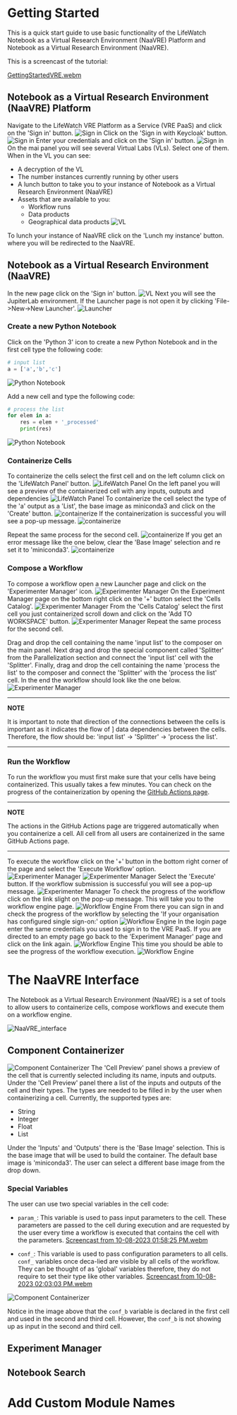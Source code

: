 # Getting Started
This is a quick start guide to use basic functionality of the  LifeWatch Notebook as a Virtual Research Environment 
(NaaVRE) Platform and Notebook as a Virtual Research Environment (NaaVRE).

This is a screencast of the tutorial:

[GettingStartedVRE.webm](https://github.com/QCDIS/vre_documetation/assets/9680609/8dd590ea-3276-4e24-a986-c47454786a0c)


## Notebook as a Virtual Research Environment (NaaVRE) Platform
Navigate to the LifeWatch VRE Platform as a Service (VRE PaaS) and click on the 'Sign in' button.
![Sign in](images/sign_in_vre_1.png)
Click on the 'Sign in with Keycloak' button.
![Sign in](images/sign_in_with_keycloak_1.png)
Enter your credentials and click on the 'Sign in' button.
![Sign in](images/sign_in_with_keycloak_2.png)
On the mai panel you will see several Virtual Labs (VLs). Select one of them. When in the VL you can see:
* A decryption of the VL
* The number instances currently running by other users 
* A lunch button to take you to your instance of Notebook as a Virtual Research Environment (NaaVRE)
* Assets that are available to you:
  * Workflow runs 
  * Data products
  * Geographical data products
![VL](images/vl_1.png)

To lunch your instance of NaaVRE click on the 'Lunch my instance' button. where you will be redirected to the 
NaaVRE.

## Notebook as a Virtual Research Environment (NaaVRE)
In the new page click on the 'Sign in' button. 
![VL](images/n-a-a-vre_1.png)
Next you will see the JupiterLab environment. If the Launcher page is not open it by clicking 'File->New->New Launcher'.
![Launcher](images/n-a-a-vre_launcher_1.png)

### Create a new Python Notebook

Click on the 'Python 3' icon to create a new Python Notebook and in the first cell type the following code:
```python
# input list
a = ['a','b','c']
```
![Python Notebook](images/n-a-a-vre_python_notebook_1.png)

Add a new cell and type the following code:
```python
# process the list
for elem in a:
    res = elem + '_processed'
    print(res)
```
![Python Notebook](images/n-a-a-vre_python_notebook_2.png)

### Containerize Cells 
To containerize the cells select the first cell and on the left column click on the 'LifeWatch Panel' button.
![LifeWatch Panel](images/lifeWatch_panel1.png)
On the left panel you will see a preview of the containerized cell with any inputs, outputs and dependencies 
![LifeWatch Panel](images/lifeWatch_panel2.png)
To containerize the cell select the type of the 'a' output as a 'List', the base image as miniconda3 and click on 
the 'Create' button.
![containerize](images/containerize_1.png)
If the containerization is successful you will see a pop-up message.
![containerize](images/containerize_2.png)

Repeat the same process for the second cell. 
![containerize](images/containerize_3.png)
If you get an error message like the one below, clear the 'Base Image' selection and re set it to 'miniconda3'.
![containerize](images/containerize_error_1.png)

### Compose a Workflow
To compose a workflow open a new Launcher page and click on the 'Experimenter Manager' icon.
![Experimenter Manager](images/experimenter_manager_1.png)
On the Experiment Manager page on the bottom right click on the '+' button select the 'Cells Catalog'.
![Experimenter Manager](images/experimenter_manager_2.png)
From the 'Cells Catalog' select the first cell you just containerized scroll down and click on the 'Add TO WORKSPACE' 
button.
![Experimenter Manager](images/experimenter_manager_3.png)
Repeat the same process for the second cell.

Drag and drop the cell containing the name 'input list' to the composer on the main panel. Next drag and drop the 
special component called 'Splitter' from the Parallelization section and connect the 'input list' cell with the 
'Splitter'. Finally, drag and drop the cell containing the name 'process the list' to the composer and connect the 
'Splitter' with the 'process the list' cell. In the end the workflow should look like the one below.
![Experimenter Manager](images/experimenter_manager_4.png)

---

 **NOTE**

 It is important to note that direction of the connections between the cells is important as it indicates the flow of ]
 data dependencies between the cells. Therefore, the flow should be: 'input list' -> 'Splitter' -> 'process the list'.

---

### Run the Workflow

To run the workflow you must first make sure that your cells have being containerized. This usually takes a few minutes.
You can check on the progress of the containerization by opening the 
[GitHub Actions page](https://github.com/QCDIS/NaaVRE-cells-summerschool-23/actions).

---

 **NOTE**

 The actions in the GitHub Actions page are triggered automatically when you containerize a cell. All cell from all users
 are containerized in the same GitHub Actions page. 

---

To execute the workflow click on the '+' button in the bottom right corner of the page and select the 'Execute Workflow' 
option.
![Experimenter Manager](images/experimenter_manager_2.png)
![Experimenter Manager](images/experimenter_manager_5.png)
Select the 'Execute' button. If the workflow submission is successful you will see a pop-up message. 
![Experimenter Manager](images/experimenter_manager_6.png)
To check the progress of the workflow click on the link slight on the pop-up message. This will take you to the workflow
engine page.
![Workflow Engine](images/workflow_engine_1.png)
From there you can sign in and check the progress of the workflow by selecting the 'If your organisation has configured 
single sign-on:' option
![Workflow Engine](images/workflow_engine_2.png)
In the login page enter the same credentials you used to sign in to the VRE PaaS. If you are directed to an empty page
go back to the 'Experiment Manager' page and click on the link again. 
![Workflow Engine](images/workflow_engine_3.png)
This time you should be able to see the progress of
the workflow execution.
![Workflow Engine](images/workflow_engine_4.png)

# The NaaVRE Interface

The Notebook as a Virtual Research Environment (NaaVRE) is a set of tools to allow users to containerize cells, compose 
workflows and execute them on a workflow engine. 

![NaaVRE_interface](images/n-a-a-vre_interface_1.png)

## Component Containerizer

![Component Containerizer](images/component_containerizer_1.png)
The 'Cell Preview' panel shows a preview of the cell that is currently selected including its name, inputs and outputs.
Under the 'Cell Preview' panel there a list of the inputs and outputs of the cell and their types. The types are needed 
to be filled in by the user when containerizing a cell. Currently, the supported types are:
* String
* Integer
* Float
* List

Under the 'Inputs' and 'Outputs' there is the 'Base Image' selection. This is the base image that will be used to build 
the container. The default base image is 'miniconda3'. The user can select a different base image from the drop down. 


### Special Variables 

The user can use two special variables in the cell code:
* `param_`: This variable is used to pass input parameters to the cell. These parameters are passed to the cell during 
  execution and are requested by the user every time a workflow is executed that contains the cell with the parameters.
[Screencast from 10-08-2023 01:58:25 PM.webm](https://github.com/QCDIS/vre_documetation/assets/9680609/fea3d96b-97d3-43cd-b009-b5bd4537de5a)



* `conf_`: This variable is used to pass configuration parameters to all cells. `conf_` variables once deca-lied are visible
 by all cells of the workflow. They can be thought of as 'global' variables therefore, they do not require to set their type
 like other variables.
[Screencast from 10-08-2023 02:03:03 PM.webm](https://github.com/QCDIS/vre_documetation/assets/9680609/f7020f7f-69d9-4916-bb56-83ed64cb98a8)

![Component Containerizer](images/component_containerizer_conf_1.png)

Notice in the image above that the `conf_b` variable is declared in the first cell and used in the second and third cell.
However, the `conf_b` is not showing up as input in the second and third cell. 

## Experiment Manager

## Notebook Search

# Add Custom Module Names

